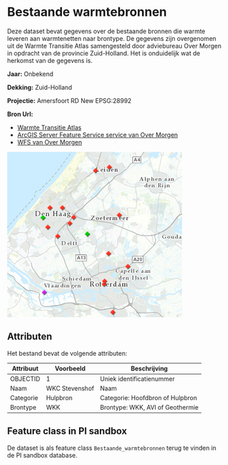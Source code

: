 # Bestaande warmtebronnen

Deze dataset bevat gegevens over de bestaande bronnen die warmte leveren aan warmtenetten naar brontype. De gegevens zijn overgenomen uit de Warmte Transitie Atlas samengesteld door adviebureau Over Morgen in opdracht van de provincie Zuid-Holland. Het is onduidelijk wat de herkomst van de gegevens is.

**Jaar:** Onbekend

**Dekking:** Zuid-Holland

**Projectie:** Amersfoort RD New EPSG:28992

**Bron Url:** 
* [Warmte Transitie Atlas](https://warmtetransitieatlas.zuid-holland.nl/webappbuilder/apps/496/)
* [ArcGIS Server Feature Service service van Over Morgen](https://services5.arcgis.com/PZYGbbhVncO1YI8q/arcgis/rest/services/WTA_PZH_Warmtebronnen/FeatureServer)
* [WFS van Over Morgen](https://dservices5.arcgis.com/PZYGbbhVncO1YI8q/arcgis/services/PZH_WTA_Warmtebronnen_WFS/WFSServer?service=wfs&request=getcapabilities)

![](voorbeeld_bestaande_warmtebronnen.png)

## Attributen

Het bestand bevat de volgende attributen:

| Attribuut          | Voorbeeld | Beschrijving | 
|----------         |-----------|--------------|
|OBJECTID | 1  | Uniek identificatienummer |
|Naam          |  WKC Stevenshof | Naam |
|Categorie          |  Hulpbron | Categorie: Hoofdbron of Hulpbron |
|Brontype          |  WKK | Brontype: WKK, AVI of Geothermie |


## Feature class in PI sandbox

De dataset is als feature class `Bestaande_warmtebronnen` terug te vinden in de PI sandbox database.
